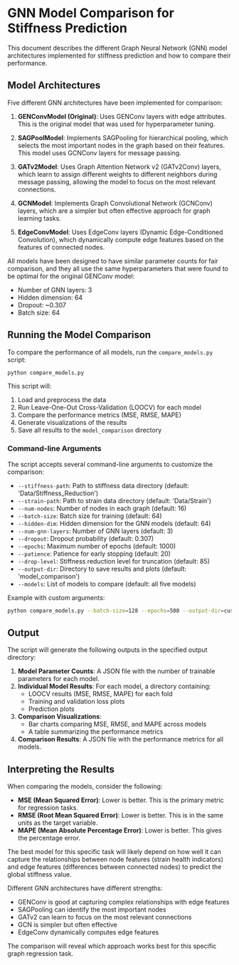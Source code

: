 # GNN Model Comparison for Stiffness Prediction

This document describes the different Graph Neural Network (GNN) model architectures implemented for stiffness prediction and how to compare their performance.

## Model Architectures

Five different GNN architectures have been implemented for comparison:

1. **GENConvModel (Original)**: Uses GENConv layers with edge attributes. This is the original model that was used for hyperparameter tuning.

2. **SAGPoolModel**: Implements SAGPooling for hierarchical pooling, which selects the most important nodes in the graph based on their features. This model uses GCNConv layers for message passing.

3. **GATv2Model**: Uses Graph Attention Network v2 (GATv2Conv) layers, which learn to assign different weights to different neighbors during message passing, allowing the model to focus on the most relevant connections.

4. **GCNModel**: Implements Graph Convolutional Network (GCNConv) layers, which are a simpler but often effective approach for graph learning tasks.

5. **EdgeConvModel**: Uses EdgeConv layers (Dynamic Edge-Conditioned Convolution), which dynamically compute edge features based on the features of connected nodes.

All models have been designed to have similar parameter counts for fair comparison, and they all use the same hyperparameters that were found to be optimal for the original GENConv model:
- Number of GNN layers: 3
- Hidden dimension: 64
- Dropout: ~0.307
- Batch size: 64

## Running the Model Comparison

To compare the performance of all models, run the `compare_models.py` script:

```bash
python compare_models.py
```

This script will:
1. Load and preprocess the data
2. Run Leave-One-Out Cross-Validation (LOOCV) for each model
3. Compare the performance metrics (MSE, RMSE, MAPE)
4. Generate visualizations of the results
5. Save all results to the `model_comparison` directory

### Command-line Arguments

The script accepts several command-line arguments to customize the comparison:

- `--stiffness-path`: Path to stiffness data directory (default: 'Data/Stiffness_Reduction')
- `--strain-path`: Path to strain data directory (default: 'Data/Strain')
- `--num-nodes`: Number of nodes in each graph (default: 16)
- `--batch-size`: Batch size for training (default: 64)
- `--hidden-dim`: Hidden dimension for the GNN models (default: 64)
- `--num-gnn-layers`: Number of GNN layers (default: 3)
- `--dropout`: Dropout probability (default: 0.307)
- `--epochs`: Maximum number of epochs (default: 1000)
- `--patience`: Patience for early stopping (default: 20)
- `--drop-level`: Stiffness reduction level for truncation (default: 85)
- `--output-dir`: Directory to save results and plots (default: 'model_comparison')
- `--models`: List of models to compare (default: all five models)

Example with custom arguments:

```bash
python compare_models.py --batch-size=128 --epochs=500 --output-dir=custom_comparison --models GENConv GATv2 GCN
```

## Output

The script will generate the following outputs in the specified output directory:

1. **Model Parameter Counts**: A JSON file with the number of trainable parameters for each model.
2. **Individual Model Results**: For each model, a directory containing:
   - LOOCV results (MSE, RMSE, MAPE) for each fold
   - Training and validation loss plots
   - Prediction plots
3. **Comparison Visualizations**:
   - Bar charts comparing MSE, RMSE, and MAPE across models
   - A table summarizing the performance metrics
4. **Comparison Results**: A JSON file with the performance metrics for all models.

## Interpreting the Results

When comparing the models, consider the following:

- **MSE (Mean Squared Error)**: Lower is better. This is the primary metric for regression tasks.
- **RMSE (Root Mean Squared Error)**: Lower is better. This is in the same units as the target variable.
- **MAPE (Mean Absolute Percentage Error)**: Lower is better. This gives the percentage error.

The best model for this specific task will likely depend on how well it can capture the relationships between node features (strain health indicators) and edge features (differences between connected nodes) to predict the global stiffness value.

Different GNN architectures have different strengths:
- GENConv is good at capturing complex relationships with edge features
- SAGPooling can identify the most important nodes
- GATv2 can learn to focus on the most relevant connections
- GCN is simpler but often effective
- EdgeConv dynamically computes edge features

The comparison will reveal which approach works best for this specific graph regression task.